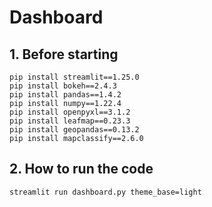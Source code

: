 # Dashboard

## 1. Before starting
	pip install streamlit==1.25.0
	pip install bokeh==2.4.3	   
	pip install pandas==1.4.2
	pip install numpy==1.22.4
	pip install openpyxl==3.1.2
	pip install leafmap==0.23.3
	pip install geopandas==0.13.2
	pip install mapclassify==2.6.0

## 2. How to run the code
	streamlit run dashboard.py theme_base=light